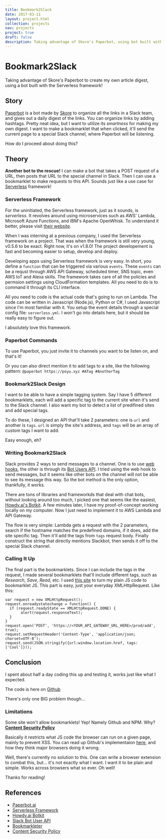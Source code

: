 ```yaml
---
title: Bookmark2Slack
date: 2017-03-11
layout: project.html
collection: projects
nav: projects
project: true
draft: false
description: Taking advantage of Skore's Paperbot, using bot built with Serverless framework
---
```


# Bookmark2Slack

Taking advantage of Skore's Paperbot to create my own article digest, using a bot built with the Serverless framework!

## Story

[Paperbot](http://paperbot.ai/) is a bot made by [Skore](http://skore.io/) to organize all the links in a Slack team, and gives out a daily digest of the links. You can organize links by adding hashtags. Pretty neat idea, but I want to utilize its _smartness_ for making my own digest. I want to make a bookmarklet that when clicked, it'll send the current page to a special Slack channel, where Paperbot will be listening. 

How do I proceed about doing this?

## Theory

__Another bot to the rescue!__ I can make a bot that takes a POST request of a URL, then posts that URL to the special channel in Slack. Then I can use a bookmarklet to make requests to this API. Sounds just like a use case for [Serverless](https://serverless.com/) framework!

### Serverless Framework

For the uninitiated, the Serverless framework, just as it sounds, is _serverless_. It revolves around using microservices such as AWS' Lambda, Microsoft Azure Functions, and IBM's Apache OpenWhisk. To understand it better, please visit [their website](https://serverless.com/framework/).

When I was interning at a previous company, I used the Serverless framework on a project. That was when the framework is still very young, v0.5.6 to be exact. Right now, it's on v1.8.0! The project developement is fast and becoming easier to setup, develop and deploy. 

Developing apps using Serverless framework is very easy. In short, you define a `function` that can be triggered via various `events`. These `events` can be a requst through AWS API Gateway, scheduled timer, SNS topic, even AWS IoT and Alexa skills. The framework takes care of all the policies and permsion settings using CloudFormation templates. All you need to do is to command it through its CLI interface.

All you need to code is the actual code that's going to run on Lambda. The code can be written in Javascript (Node.js), Python or C#, I used Javascript since I'm most familiar with it. You setup the event details through a special config file: `serverless.yml`. I won't go into details here, but it should be really easy to figure out.

I absolutely love this framework.

### Paperbot Commands

To use Paperbot, you just invite it to channels you want to be listen on, and that's it! 

Or you can also direct mention it to add tags to a site, like the following pattern: `@paperbot https://poyu.xyz #ATag #AnotherTag`

### Bookmark2Slack Design

I want to be able to have a simple tagging system. Say I have 5 different bookmarklets, each will add a specific tag to the current site when it's send to the Slack channel. I also want my bot to detect a list of predifined sites and add special tags.

To do these, I designed an API that'll take 2 parameters: one is `url` and another is `tags`. `url` is simply the site's address, and `tags` will be an array of custom tags I want to add.

Easy enough, eh?

### Writing Bookmark2Slack

Slack provides 2 ways to send messages to a channel. One is to use [web hooks](https://api.slack.com/incoming-webhooks), the other is through its [Bot Users API](https://api.slack.com/bot-users). I tried using the web hook to send messages, but it seems like other bots on the channel will not be able to see its message this way. So the bot method is the only option, thankfully, it works.

There are tons of libraries and frameworkds that deal with chat bots, without looking around too much, I picked one that seems like the easiest, [Howdy.ai's Botkit](https://howdy.ai/botkit/). A few minutes later, I have my proof-of-concept working locally on my computer. Now I just need to implement it to AWS Lambda and API Gateway.

The flow is very simple: Lambda gets a request with the 2 parameters, search if the hostname matches the predefined domains, if it does, add the site specific tag. Then it'll add the tags from `tags` request body. Finally construct the string that directly mentions Slackbot, then sends it off to the special Slack channel.

### Calling It Up

The final part is the bookmarklets. Since I can include the tags in the request, I made several bookmarklets that'll include different tags, such as *Research*, *Save*, *Read*, etc. I used [this site](http://chriszarate.github.io/bookmarkleter/) to turn my plain JS code to bookmarklet JS. This part is easy, just your everyday XMLHttpRequest. Like this:

	var request = new XMLHttpRequest();
	request.onreadystatechange = function() {
  	  if (request.readyState == XMLHttpRequest.DONE) {
 	       alert(request.responseText);
  	  }
	}
	request.open('POST', 'https://<YOUR_API_GATEWAY_URL_HERE>/prod/add', true);
	request.setRequestHeader('Content-Type', 'application/json; charset=UTF-8');
	request.send(JSON.stringify({url:window.location.href, tags:['Cool']}));

## Conclusion

I spent about half a day coding this up and testing it, works just like what I expected.

The code is here on [Github](https://github.com/applefreak/serverless-bookmark2slack)

There's only one BIG problem though...

### Limitations

Some site won't allow bookmarklets! Yep! Namely Github and NPM. Why? [__Content Security Policy__](https://en.wikipedia.org/wiki/Content_Security_Policy)

Basically it restricts what JS code the browser can run on a given page, mainly to prevent XSS. You can read up Github's implementaion [here](https://github.com/blog/1477-content-security-policy), and how they think major browsers doing it wrong. 

Well, there's currently no solution to this. One can write a browser extension to combat this, but... it's not exactly what I want. I want it to be plain and simple. Works across browsers what so ever. Oh well!

Thanks for reading!

## References

* [Paperbot.ai](http://paperbot.ai/)
* [Serverless Framework](https://serverless.com/)
* [Howdy.ai Botkit](https://howdy.ai/botkit/)
* [Slack Bot User API](https://api.slack.com/bot-users)
* [Bookmarkleter](http://chriszarate.github.io/bookmarkleter/)
* [Content Security Policy](https://en.wikipedia.org/wiki/Content_Security_Policy)
